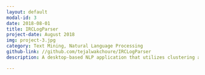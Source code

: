 ```yaml
---
layout: default
modal-id: 3
date: 2018-08-01
title: IRCLogParser
project-date: August 2018
img: project-3.jpg
category: Text Mining, Natural Language Processing
github-link: //github.com/tejalwakchoure/IRCLogParser
description: A desktop-based NLP application that utilizes clustering analysis and inferential modeling in order to study user interactions on different levels on the Internet Relay Chat (IRC) networking service. It derives local and global communication patterns between users on different channels and assesses the evolution of the social structure over time by modeling aggregate graphs, temporal graphs, and heat maps.

---
```

